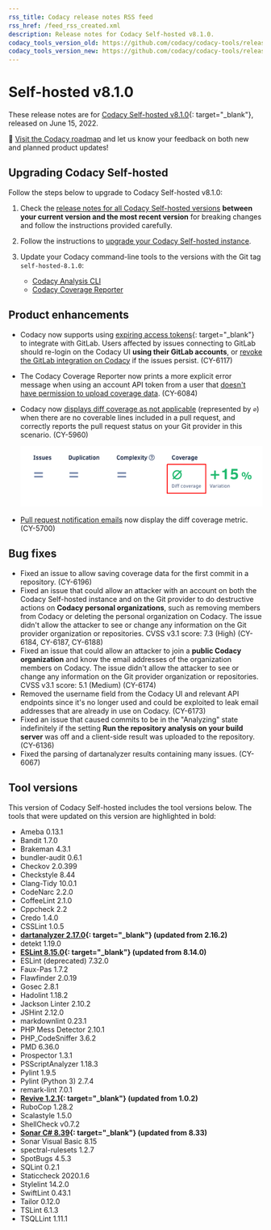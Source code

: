 ```yaml
---
rss_title: Codacy release notes RSS feed
rss_href: /feed_rss_created.xml
description: Release notes for Codacy Self-hosted v8.1.0.
codacy_tools_version_old: https://github.com/codacy/codacy-tools/releases/tag/5.7.38
codacy_tools_version_new: https://github.com/codacy/codacy-tools/releases/tag/6.1.25
---
```


# Self-hosted v8.1.0

These release notes are for [Codacy Self-hosted v8.1.0](https://github.com/codacy/chart/releases/tag/8.1.0){: target="_blank"}, released on June 15, 2022. <!-- TODO Update release date -->

📢 [Visit the Codacy roadmap](https://roadmap.codacy.com) and <span class="skip-vale">let us know</span> your feedback on both new and planned product updates!

## Upgrading Codacy Self-hosted

Follow the steps below to upgrade to Codacy Self-hosted v8.1.0:

1.  Check the [release notes for all Codacy Self-hosted versions](../index.md#self-hosted) **between your current version and the most recent version** for breaking changes and follow the instructions provided <span class="skip-vale">carefully</span>.

1.  Follow the instructions to [upgrade your Codacy Self-hosted instance](https://docs.codacy.com/v8.1/chart/maintenance/upgrade/).

1.  Update your Codacy command-line tools to the versions with the Git tag `self-hosted-8.1.0`:

    -   [Codacy Analysis CLI](https://github.com/codacy/codacy-analysis-cli/releases/tag/self-hosted-8.1.0)
    -   [Codacy Coverage Reporter](https://github.com/codacy/codacy-coverage-reporter/releases/tag/self-hosted-8.1.0)

## Product enhancements

-   Codacy now supports using [expiring access tokens](https://docs.gitlab.com/ee/integration/oauth_provider.html#expiring-access-tokens){: target="_blank"} to integrate with GitLab. Users affected by issues connecting to GitLab should re-login on the Codacy UI **using their GitLab accounts**, or [revoke the GitLab integration on Codacy](https://docs.codacy.com/v8.1/getting-started/which-permissions-does-codacy-need-from-my-account/#revoking-access-to-integrations) if the issues persist. (CY-6117)
-   The Codacy Coverage Reporter now prints a more explicit error message when using an account API token from a user that [doesn't have permission to upload coverage data](https://docs.codacy.com/v8.1/organizations/roles-and-permissions-for-synced-organizations/). (CY-6084)
-   Codacy now [displays diff coverage as not applicable](https://docs.codacy.com/v8.1/repositories/pull-requests/#pull-request-quality-overview) (represented by `∅`) when there are no coverable lines included in a pull request, and correctly reports the pull request status on your Git provider in this scenario. (CY-5960)

    ![Not applicable diff coverage](../images/cy-5960.png)

-   [Pull request notification emails](https://docs.codacy.com/v8.1/account/emails/#managing-your-email-notifications) now display the diff coverage metric. (CY-5700)

## Bug fixes

-   Fixed an issue to allow saving coverage data for the first commit in a repository. (CY-6196)
-   Fixed an issue that could allow an attacker with an account on both the Codacy Self-hosted instance and on the Git provider to do destructive actions on **Codacy personal organizations**, such as removing members from Codacy or deleting the personal organization on Codacy. The issue didn't allow the attacker to see or change any information on the Git provider organization or repositories. CVSS v3.1 score: 7.3 (High) (CY-6184, CY-6187, CY-6188)
-   Fixed an issue that could allow an attacker to join a **public Codacy organization** and know the email addresses of the organization members on Codacy. The issue didn't allow the attacker to see or change any information on the Git provider organization or repositories. CVSS v3.1 score: 5.1 (Medium) (CY-6174)
-   Removed the username field from the Codacy UI and relevant API endpoints since it's no longer used and could be exploited to leak email addresses that are already in use on Codacy. (CY-6173)
-   Fixed an issue that caused commits to be in the "Analyzing" state indefinitely if the setting **Run the repository analysis on your build server** was off and a client-side result was uploaded to the repository. (CY-6136)
-   Fixed the parsing of dartanalyzer results containing many issues. (CY-6067)

## Tool versions

This version of Codacy Self-hosted includes the tool versions below. The tools that were updated on this version are highlighted in bold:

-   Ameba 0.13.1
-   Bandit 1.7.0
-   Brakeman 4.3.1
-   bundler-audit 0.6.1
-   Checkov 2.0.399
-   Checkstyle 8.44
-   Clang-Tidy 10.0.1
-   CodeNarc 2.2.0
-   CoffeeLint 2.1.0
-   Cppcheck 2.2
-   Credo 1.4.0
-   CSSLint 1.0.5
-   **[dartanalyzer 2.17.0](https://github.com/dart-lang/sdk/blob/main/CHANGELOG.md#2170---2022-05-11){: target="_blank"} (updated from 2.16.2)**
-   detekt 1.19.0
-   **[ESLint 8.15.0](https://github.com/eslint/eslint/releases/tag/v8.15.0){: target="_blank"} (updated from 8.14.0)**
-   ESLint (deprecated) 7.32.0
-   Faux-Pas 1.7.2
-   Flawfinder 2.0.19
-   Gosec 2.8.1
-   Hadolint 1.18.2
-   Jackson Linter 2.10.2
-   JSHint 2.12.0
-   markdownlint 0.23.1
-   PHP Mess Detector 2.10.1
-   PHP_CodeSniffer 3.6.2
-   PMD 6.36.0
-   Prospector 1.3.1
-   PSScriptAnalyzer 1.18.3
-   Pylint 1.9.5
-   Pylint (Python 3) 2.7.4
-   remark-lint 7.0.1
-   **[Revive 1.2.1](https://github.com/mgechev/revive/releases/tag/v1.2.1){: target="_blank"} (updated from 1.0.2)**
-   RuboCop 1.28.2
-   Scalastyle 1.5.0
-   ShellCheck v0.7.2
-   **[Sonar C# 8.39](https://github.com/SonarSource/sonar-dotnet/releases/tag/v8.39.0.47922){: target="_blank"} (updated from 8.33)**
-   Sonar Visual Basic 8.15
-   spectral-rulesets 1.2.7
-   SpotBugs 4.5.3
-   SQLint 0.2.1
-   Staticcheck 2020.1.6
-   Stylelint 14.2.0
-   SwiftLint 0.43.1
-   Tailor 0.12.0
-   TSLint 6.1.3
-   TSQLLint 1.11.1
